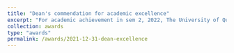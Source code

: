 ```yaml
---
title: "Dean's commendation for academic excellence"
excerpt: "For academic achievement in sem 2, 2022, The University of Queensland"
collection: awards
type: "awards"
permalink: /awards/2021-12-31-dean-excellence
---
```


